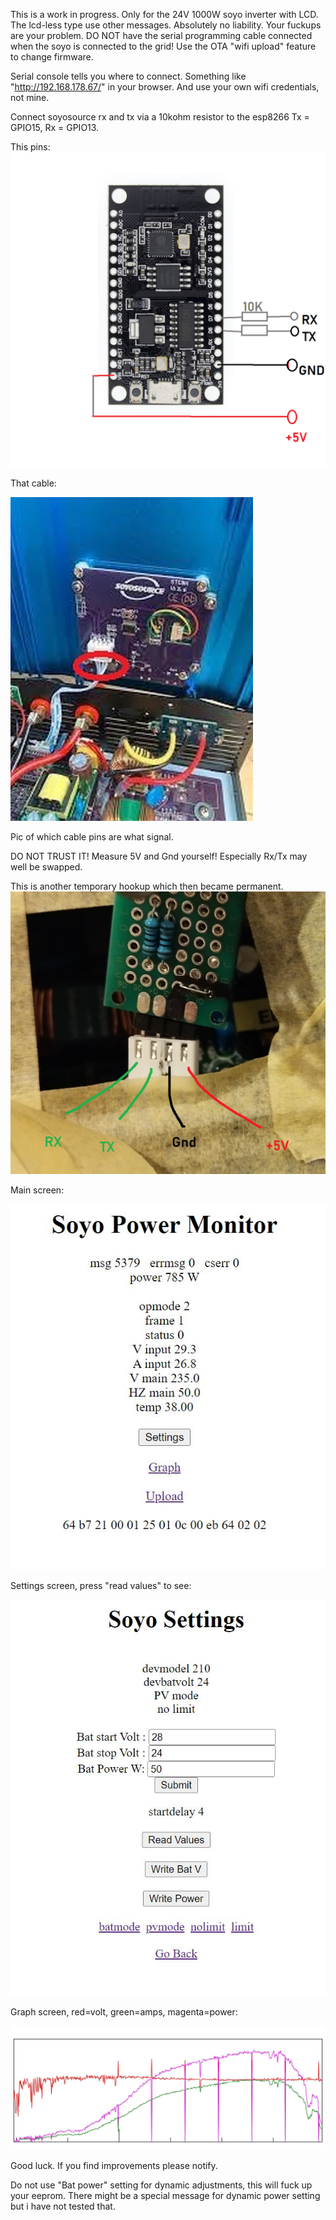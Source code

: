 This is a work in progress. Only for the 24V 1000W soyo inverter with LCD. The lcd-less type use other messages. Absolutely no liability. Your fuckups are your problem. DO NOT have the serial programming cable connected when the soyo is connected to the grid! Use the OTA "wifi upload" feature to change firmware.

Serial console tells you where to connect. Something like "http://192.168.178.67/" in your browser. And use your own wifi credentials, not mine.

Connect soyosource rx and tx via a 10kohm resistor to the esp8266 Tx = GPIO15, Rx = GPIO13.

This pins:
![wiring.png](wiring.png "This way")

That cable:

![images.jpg](images.jpg "This cable")

Pic of which cable pins are what signal. 

DO NOT TRUST IT! Measure 5V and Gnd yourself! Especially Rx/Tx may well be swapped.

This is another temporary hookup which then became permanent.
![IMG_20230222_160450.png](IMG_20230222_160450.png "Hi")

Main screen:

![Clipboard02.jpg](Clipboard02.jpg "Hi")

Settings screen, press "read values" to see:

![Clipboard03.jpg](Clipboard03.jpg "Hi")

Graph screen, red=volt, green=amps, magenta=power:

![Clipboard01.jpg](Clipboard01.jpg "Hie")

Good luck. If you find improvements please notify.

Do not use "Bat power" setting for dynamic adjustments, this will fuck up your eeprom. There might be a special message for dynamic power setting but i have not tested that. 
